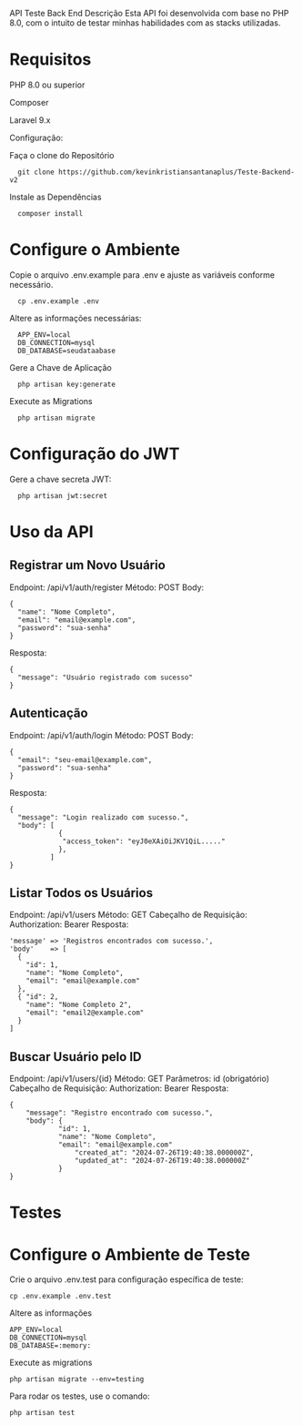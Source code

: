 API Teste Back End Descrição Esta API foi desenvolvida com base no PHP 8.0, com o intuito de testar minhas habilidades com as stacks utilizadas.

# Requisitos 

PHP 8.0 ou superior 

Composer

Laravel 9.x 

Configuração:

Faça o clone do Repositório 
```
  git clone https://github.com/kevinkristiansantanaplus/Teste-Backend-v2
```

Instale as Dependências 
```
  composer install
```

# Configure o Ambiente

Copie o arquivo .env.example para .env e ajuste as variáveis conforme necessário. 
```
  cp .env.example .env
```

Altere as informações necessárias:
```
  APP_ENV=local 
  DB_CONNECTION=mysql
  DB_DATABASE=seudataabase
```
Gere a Chave de Aplicação 
```
  php artisan key:generate
```
Execute as Migrations
```
  php artisan migrate
```

# Configuração do JWT
Gere a chave secreta JWT:
```
  php artisan jwt:secret
```

# Uso da API

## Registrar um Novo Usuário 
Endpoint: /api/v1/auth/register 
Método: POST 
Body: 
```
{
  "name": "Nome Completo",
  "email": "email@example.com",
  "password": "sua-senha"
}
```
Resposta:
```
{
  "message": "Usuário registrado com sucesso"
}
```

## Autenticação 
Endpoint: /api/v1/auth/login 
Método: POST
Body: 
```
{
  "email": "seu-email@example.com",
  "password": "sua-senha"
}
```
Resposta: 
```
{
  "message": "Login realizado com sucesso.",
  "body": [
            { 
             "access_token": "eyJ0eXAiOiJKV1QiL....."
            }, 
          ]
}
```

## Listar Todos os Usuários 
Endpoint: /api/v1/users 
Método: GET 
Cabeçalho de Requisição: Authorization: Bearer 
Resposta: 
```
'message' => 'Registros encontrados com sucesso.',
'body'    => [
  { 
    "id": 1, 
    "name": "Nome Completo", 
    "email": "email@example.com" 
  }, 
  { "id": 2, 
    "name": "Nome Completo 2", 
    "email": "email2@example.com" 
  } 
]
```

## Buscar Usuário pelo ID 
Endpoint: /api/v1/users/{id}
Método: GET 
Parâmetros: id (obrigatório) 
Cabeçalho de Requisição: Authorization: Bearer 
Resposta: 
```
{
	"message": "Registro encontrado com sucesso.",
	"body": {
            "id": 1,
            "name": "Nome Completo",
            "email": "email@example.com"
        		"created_at": "2024-07-26T19:40:38.000000Z",
        		"updated_at": "2024-07-26T19:40:38.000000Z"
	        }
}
```

# Testes

# Configure o Ambiente de Teste

Crie o arquivo .env.test para configuração específica de teste: 
```
cp .env.example .env.test
```

Altere as informações
```
APP_ENV=local 
DB_CONNECTION=mysql
DB_DATABASE=:memory:
```

Execute as migrations
```
php artisan migrate --env=testing
```

Para rodar os testes, use o comando:
```
php artisan test
```
